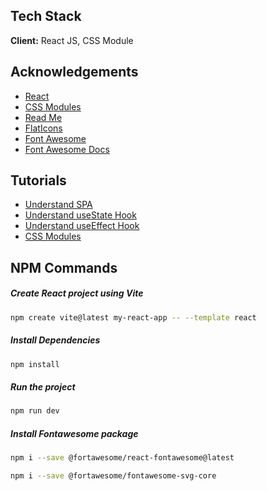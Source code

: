 ## Tech Stack

**Client:** React JS, CSS Module

## Acknowledgements
 - [React](https://react.dev/)
 - [CSS Modules](https://css-tricks.com/css-modules-part-1-need/)
 - [Read Me](https://readme.so/)
 - [FlatIcons](https://www.flaticon.com/)
 - [Font Awesome](https://fontawesome.com/) 
 - [Font Awesome Docs](https://docs.fontawesome.com/web/use-with/react)

## Tutorials 
 - [Understand SPA](https://www.youtube.com/watch?v=ZEpfiGu1f8g&pp=ygUNcmVhY3QgYXMgc3BhIA%3D%3D)
 - [Understand useState Hook](https://www.youtube.com/watch?v=V9i3cGD-mts&pp=ygURdXNlc3RhdGUgaW4gcmVhY3Q%3D)
 - [Understand useEffect Hook](https://www.youtube.com/watch?v=YxkcMszKEYY)
 - [CSS Modules](https://www.youtube.com/watch?v=Y1acnpuMBAw&pp=ygUXY3NzIG1vZHVsZXMgaW4gcmVhY3QganM%3D)

## NPM Commands

##### Create React project using Vite

```bash
npm create vite@latest my-react-app -- --template react
```

##### Install Dependencies
```bash
npm install
```

##### Run the project
```bash
npm run dev
```

##### Install Fontawesome package 
```bash
npm i --save @fortawesome/react-fontawesome@latest
```

```bash
npm i --save @fortawesome/fontawesome-svg-core
```

